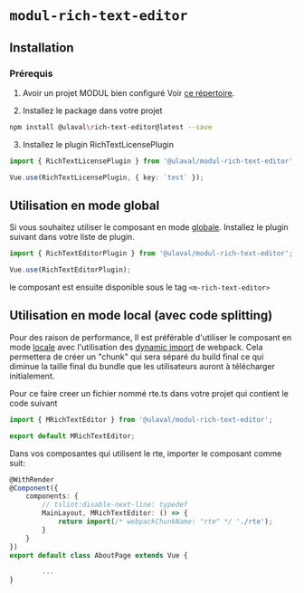 # `modul-rich-text-editor`

## Installation

### Prérequis

1. Avoir un projet MODUL bien configuré
 Voir [ce répertoire](https://github.com/ulaval/modul-typescript-template).

2. Installez le package dans votre projet

```bash
npm install @ulaval\rich-text-editor@latest --save
```

3. Installez le plugin RichTextLicensePlugin

```typescript
import { RichTextLicensePlugin } from '@ulaval/modul-rich-text-editor';

Vue.use(RichTextLicensePlugin, { key: `test` });
```

## Utilisation en mode global

Si vous souhaitez utiliser le composant en mode [globale](https://fr.vuejs.org/v2/guide/components-registration.html#Creation-globale). Installez le plugin suivant dans votre liste de plugin.

```typescript
import { RichTextEditorPlugin } from '@ulaval/modul-rich-text-editor';

Vue.use(RichTextEditorPlugin);
```

le composant est ensuite disponible sous le tag `<m-rich-text-editor>`


## Utilisation en mode local (avec code splitting)

Pour des raison de performance, Il est préférable d'utiliser le composant en mode [locale](https://fr.vuejs.org/v2/guide/components-registration.html#Creation-locale) avec l'utilisation des [dynamic import](https://webpack.js.org/guides/code-splitting/#dynamic-imports) de webpack. Cela permettera de créer un "chunk" qui sera séparé du build final ce qui diminue la taille final du bundle que les utilisateurs auront à télécharger initialement.

Pour ce faire creer un fichier nommé rte.ts dans votre projet qui contient le code suivant
```typescript
import { MRichTextEditor } from '@ulaval/modul-rich-text-editor';

export default MRichTextEditor;
```

Dans vos composantes qui utilisent le rte, importer le composant comme suit:

```typescript
@WithRender
@Component({
    components: {
        // tslint:disable-next-line: typedef
        MainLayout, MRichTextEditor: () => {
            return import(/* webpackChunkName: "rte" */ './rte');
        }
    }
})
export default class AboutPage extends Vue {

        ...
}

```
